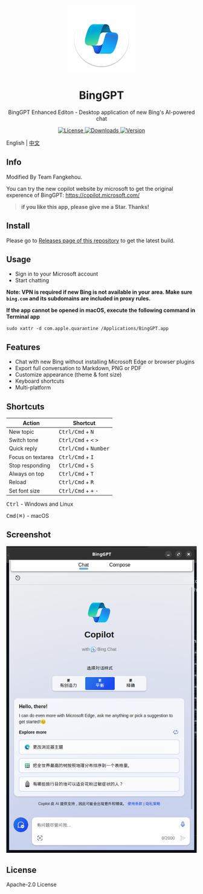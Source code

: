 <p align="center">
  <img width="180" src="./public/icon.png" alt="BingGPT">
  <h1 align="center">BingGPT</h1>
  <p align="center">BingGPT Enhanced Editon - Desktop application of new Bing's AI-powered chat</p>
</p>

<p align="center">
  <a href="https://opensource.org/licenses/Apache-2.0">
    <img alt="License" src="https://img.shields.io/badge/license-Apache_2.0-green">
  </a>
  <a href="https://github.com/fangkehou-team/BingGPT/releases">
    <img alt="Downloads" src="https://img.shields.io/github/downloads/fangkehou-team/BingGPT/total?color=blue">
  </a>
  <a href="https://github.com/fangkehou-team/BingGPT/releases">
    <img alt="Version" src="https://img.shields.io/github/v/release/fangkehou-team/BingGPT?color=blue">
  </a>
</p>

English | [中文](./README_zh_CN.md)

## Info

Modified By Team Fangkehou.

You can try the new copilot website by microsoft to get the original experence of BingGPT: https://copilot.microsoft.com/

> __if you like this app, please give me a Star. Thanks!__

## Install

Please go to [Releases page of this repository](https://github.com/fangkehou-team/BingGPT/releases) to get the latest build.

## Usage

- Sign in to your Microsoft account
- Start chatting

**Note: VPN is required if new Bing is not available in your area. Make sure `bing.com` and its subdomains are included in proxy rules.**

**If the app cannot be opened in macOS, execute the following command in Terminal app**

```
sudo xattr -d com.apple.quarantine /Applications/BingGPT.app
```

## Features

- Chat with new Bing without installing Microsoft Edge or browser plugins
- Export full conversation to Markdown, PNG or PDF
- Customize appearance (theme & font size)
- Keyboard shortcuts
- Multi-platform

## Shortcuts

| Action            | Shortcut                                        |
| ----------------- | ----------------------------------------------- |
| New topic         | <kbd>Ctrl/Cmd</kbd> + <kbd>N</kbd>              |
| Switch tone       | <kbd>Ctrl/Cmd</kbd> + <kbd><</kbd> <kbd>></kbd> |
| Quick reply       | <kbd>Ctrl/Cmd</kbd> + <kbd>Number</kbd>         |
| Focus on textarea | <kbd>Ctrl/Cmd</kbd> + <kbd>I</kbd>              |
| Stop responding   | <kbd>Ctrl/Cmd</kbd> + <kbd>S</kbd>              |
| Always on top     | <kbd>Ctrl/Cmd</kbd> + <kbd>T</kbd>              |
| Reload            | <kbd>Ctrl/Cmd</kbd> + <kbd>R</kbd>              |
| Set font size     | <kbd>Ctrl/Cmd</kbd> + <kbd>+</kbd> <kbd>-</kbd> |

<kbd>Ctrl</kbd> - Windows and Linux

<kbd>Cmd(⌘)</kbd> - macOS

## Screenshot

<img width="618" src="./docs/screenshot.png" alt="BingGPT Screenshot">

## License

Apache-2.0 License
